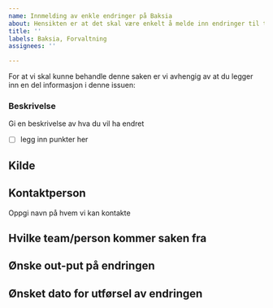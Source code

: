 ```yaml
---
name: Innmelding av enkle endringer på Baksia
about: Hensikten er at det skal være enkelt å melde inn endringer til teamet
title: ''
labels: Baksia, Forvaltning
assignees: ''

---
```


For at vi skal kunne behandle denne saken er vi avhengig av at du legger inn en del informasjon i denne issuen:

### Beskrivelse
Gi en beskrivelse av hva du vil ha endret

- [ ] legg inn punkter her

## Kilde

## Kontaktperson
Oppgi navn på hvem vi kan kontakte

## Hvilke team/person kommer saken fra

## Ønske out-put på endringen

## Ønsket dato for utførsel av endringen
